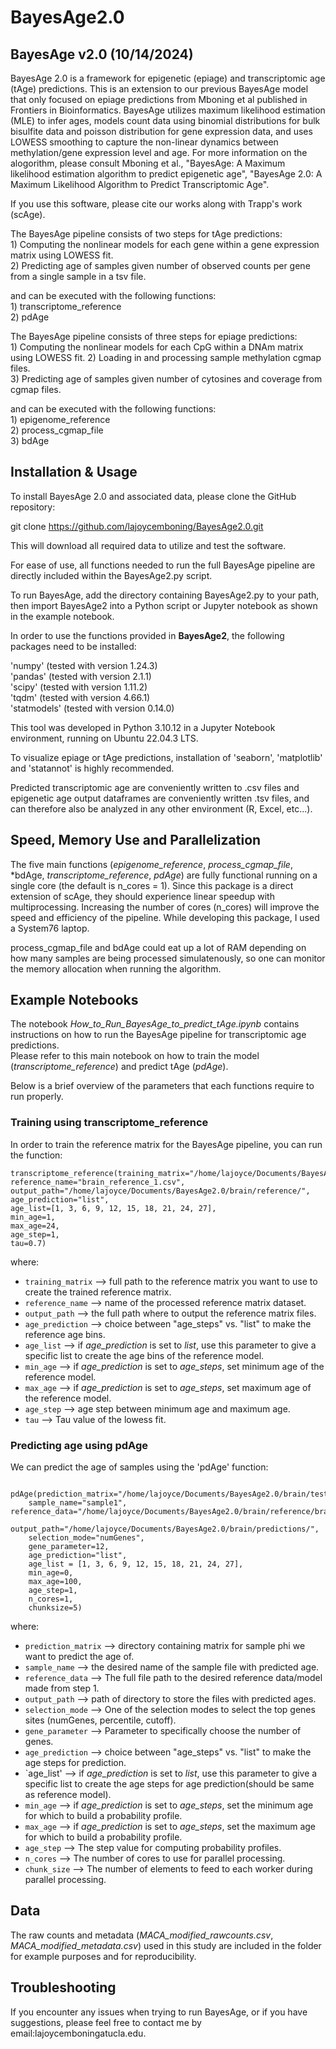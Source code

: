 # BayesAge2.0

## BayesAge v2.0 (10/14/2024)

BayesAge 2.0 is a framework for epigenetic (epiage) and transcriptomic age (tAge) predictions. This is an extension to our previous BayesAge model that only focused on epiage predictions from Mboning et al published in Frontiers in Bioinformatics. 
BayesAge utilizes maximum likelihood estimation (MLE) to infer ages, models count data using binomial distributions for bulk bisulfite data and poisson distribution for gene expression data, and uses LOWESS smoothing to capture the non-linear dynamics between methylation/gene expression level and age.
For more information on the alogorithm, please consult Mboning et al., "BayesAge: A Maximum likelihood estimation algorithm to predict epigenetic age", "BayesAge 2.0: A Maximum Likelihood Algorithm to Predict Transcriptomic Age". <br>

If you use this software, please cite our works along with Trapp's work (scAge).

The BayesAge pipeline consists of two steps for tAge predictions: <br>
    1) Computing the nonlinear models for each gene within a gene expression matrix using LOWESS fit. <br>
    2) Predicting age of samples given number of observed counts per gene from a single sample in a tsv file. <br>

and can be executed with the following functions: <br>
    1) transcriptome_reference <br>
    2) pdAge <br>
    
The BayesAge pipeline consists of three steps for epiage predictions: <br>
    1) Computing the nonlinear models for each CpG within a DNAm matrix using LOWESS fit. 
    2) Loading in and processing sample methylation cgmap files.  
    3) Predicting age of samples given number of cytosines and coverage from cgmap files.

and can be executed with the following functions: <br>
    1) epigenome_reference <br>
    2) process_cgmap_file <br>
    3) bdAge <br>  

## Installation & Usage <br>

To install BayesAge 2.0 and associated data, please clone the GitHub repository:

git clone https://github.com/lajoycemboning/BayesAge2.0.git

This will download all required data to utilize and test the software.

For ease of use, all functions needed to run the full BayesAge pipeline are directly included within the BayesAge2.py script. <br>

To run BayesAge, add the directory containing BayesAge2.py to your path, then import BayesAge2 into a Python script or Jupyter notebook as shown in the example notebook.

In order to use the functions provided in <b>BayesAge2</b>, the following packages need to be installed:

'numpy' (tested with version 1.24.3) <br>
'pandas' (tested with version 2.1.1) <br>
'scipy' (tested with version 1.11.2) <br>
'tqdm' (tested with version 4.66.1) <br>
'statmodels' (tested with version 0.14.0) <br>

This tool was developed in Python 3.10.12 in a Jupyter Notebook environment, running on Ubuntu 22.04.3 LTS.

To visualize epiage or tAge predictions, installation of 'seaborn', 'matplotlib' and 'statannot' is highly recommended.

Predicted transcriptomic age are conveniently written to .csv files and epigenetic age output dataframes are conveniently written .tsv files, and can therefore also be analyzed in any other environment (R, Excel, etc...).

## Speed, Memory Use and Parallelization <br>
The five main functions (*epigenome_reference*, *process_cgmap_file*, *bdAge, *transcriptome_reference*, *pdAge*) are fully functional running on a single core (the default is n_cores = 1). Since this package is a direct extension of scAge, they should experience linear speedup with multiprocessing. Increasing the number of cores (n_cores) will improve the speed and efficiency of the pipeline. While developing this package, I used a System76 laptop.

process_cgmap_file and bdAge could eat up a lot of RAM depending on how many samples are being processed simulatenously, so one can monitor the memory allocation when running the algorithm.

## Example Notebooks <br>
The notebook *How_to_Run_BayesAge_to_predict_tAge.ipynb* contains instructions on how to run the BayesAge pipeline for transcriptomic age predictions.<br>
Please refer to this main notebook on how to train the model (*transcriptome_reference*) and predict tAge (*pdAge*). <br>

Below is a brief overview of the parameters that each functions require to run properly.

### Training using transcriptome_reference <br>

In order to train the reference matrix for the BayesAge pipeline, you can run the function:

```
transcriptome_reference(training_matrix="/home/lajoyce/Documents/BayesAge2.0/brain/loocv_sample/brain_sample_1.csv",                            reference_name="brain_reference_1.csv",                            output_path="/home/lajoyce/Documents/BayesAge2.0/brain/reference/",                     age_prediction="list",
age_list=[1, 3, 6, 9, 12, 15, 18, 21, 24, 27],
min_age=1,
max_age=24,
age_step=1,
tau=0.7)
```
where: 
* `training_matrix` --> full path to the reference matrix you want to use to create the trained reference matrix. <br>
* `reference_name` --> name of the processed reference matrix dataset. <br>
* `output_path` --> the full path where to output the reference matrix files. <br>
* `age_prediction` --> choice between "age_steps" vs. "list" to make the reference age bins. <br>
* `age_list` --> if *age_prediction* is set to *list*, use this parameter to give a specific list to create the age bins of the reference model. <br>
* `min_age` --> if *age_prediction* is set to *age_steps*, set minimum age of the reference model. <br>
* `max_age` --> if *age_prediction* is set to *age_steps*, set maximum age of the reference model. <br>
* `age_step` --> age step between minimum age and maximum age. <br>
* `tau` --> Tau value of the lowess fit. <br>

### Predicting age using pdAge <br>

We can predict the age of samples using the 'pdAge' function:

```
 pdAge(prediction_matrix="/home/lajoyce/Documents/BayesAge2.0/brain/test/sample1.csv",
    sample_name="sample1",
reference_data="/home/lajoyce/Documents/BayesAge2.0/brain/reference/brain_reference_sample",
    output_path="/home/lajoyce/Documents/BayesAge2.0/brain/predictions/",
    selection_mode="numGenes",
    gene_parameter=12,
    age_prediction="list",
    age_list = [1, 3, 6, 9, 12, 15, 18, 21, 24, 27],
    min_age=0,
    max_age=100,
    age_step=1,
    n_cores=1,
    chunksize=5)
```
where:
* `prediction_matrix` --> directory containing matrix for sample phi we want to predict the age of.
* `sample_name` --> the desired name of the sample file with predicted age.
* `reference_data` --> The full file path to the desired reference data/model made from step 1.
* `output_path` --> path of directory to store the files with predicted ages.
* `selection_mode` --> One of the selection modes to select the top genes sites (numGenes, percentile, cutoff).
* `gene_parameter` --> Parameter to specifically choose the number of genes.
* `age_prediction` --> choice between "age_steps" vs. "list" to make the age steps for prediction.
* `age_list' --> if *age_prediction* is set to *list*, use this parameter to give a specific list to create the age steps for age prediction(should be same as reference model). <br>
* `min_age` --> if *age_prediction* is set to *age_steps*, set the minimum age for which to build a probability profile.
* `max_age` --> if *age_prediction* is set to *age_steps*, set the maximum age for which to build a probability profile.
* `age_step` --> The step value for computing probability profiles.
* `n_cores` --> The number of cores to use for parallel processing.
* `chunk_size` --> The number of elements to feed to each worker during parallel processing.

## Data <br>
The raw counts and metadata (*MACA_modified_rawcounts.csv*, *MACA_modified_metadata.csv*) used in this study are included in the folder for example purposes and for reproducibility.

## Troubleshooting <br>

If you encounter any issues when trying to run BayesAge, or if you have suggestions, please feel free to contact me by email:lajoycemboningatucla.edu.

